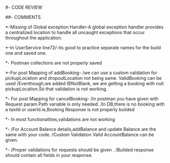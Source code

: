 #- CODE REVIEW

##- COMMENTS

*-Missing of Global exception Handler-A global exception handler provides a centralized location to handle all uncaught exceptions that occur throughout the application.

*-In UserService line72/-its good to practice separate names for the build one and saved one.

*- Postman collections are not properly saved

*-For post Mapping of addBooking- 
    /we can use a custom validation for pickupLocation and dropoutLocation not being same. ValidBooking can be used
    /Eventhough,we added @NotBlank, we are getting a booking with null pickupLocation.So that validation is not working.

*- For post Mapping for cancelBooking-
    /In postman you have given with Request param.Path variable is only needed.
    /In DB,there is no booking with a taxiId or userId.ie,Booking Response is not properly builded
    
*- In most functionalities,validations are not working

*- /For Account Balance details,addBalance and update Balance are the same with your code.
    /Custom Validation Valid AccountBalance can be given.

*- /Proper validations for requests should be given . 
    /Builded response should contain all fields in your response.